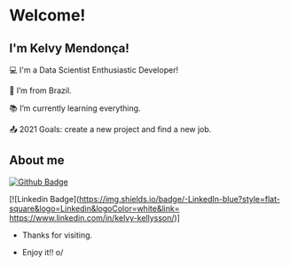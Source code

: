 # Welcome!

 

## I'm Kelvy Mendonça!

 

:computer: I'm a Data Scientist Enthusiastic Developer!

:house_with_garden: I’m from Brazil.

:books: I’m currently learning everything.

:outbox_tray: 2021 Goals: create a new project and find a new job.

 

## About me

[![Github Badge](https://img.shields.io/badge/-Github-000?style=flat-square&logo=Github&logoColor=white&link=kelpsykongroo.github.io)](
kelpsykongroo.github.io)

[![Linkedin Badge](https://img.shields.io/badge/-LinkedIn-blue?style=flat-square&logo=Linkedin&logoColor=white&link= https://www.linkedin.com/in/kelvy-kellysson/)]



- Thanks for visiting.

- Enjoy it!! o/
